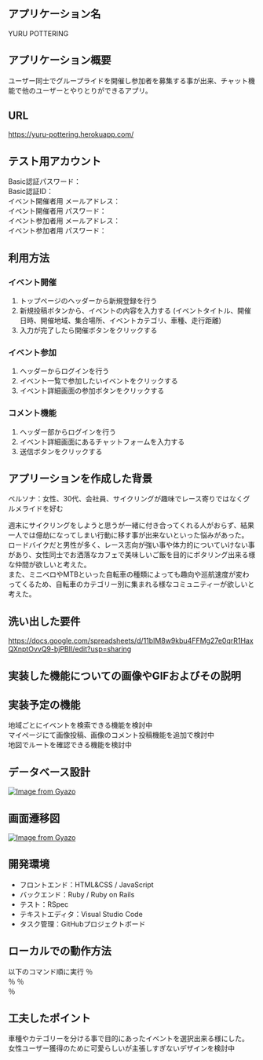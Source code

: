 ## アプリケーション名
YURU POTTERING

## アプリケーション概要
ユーザー同士でグループライドを開催し参加者を募集する事が出来、チャット機能で他のユーザーとやりとりができるアプリ。

## URL
https://yuru-pottering.herokuapp.com/  

## テスト用アカウント
Basic認証パスワード：  
Basic認証ID：  
イベント開催者用 メールアドレス：  
イベント開催者用 パスワード：  
イベント参加者用 メールアドレス：  
イベント参加者用 パスワード：  
  
  
## 利用方法

### イベント開催
1. トップページのヘッダーから新規登録を行う
2. 新規投稿ボタンから、イベントの内容を入力する
   (イベントタイトル、開催日時、開催地域、集合場所、イベントカテゴリ、車種、走行距離) 
3. 入力が完了したら開催ボタンをクリックする

### イベント参加
1. ヘッダーからログインを行う
2. イベント一覧で参加したいイベントをクリックする
3. イベント詳細画面の参加ボタンをクリックする

### コメント機能
1. ヘッダー部からログインを行う
2. イベント詳細画面にあるチャットフォームを入力する
3. 送信ボタンをクリックする

## アプリーションを作成した背景
ペルソナ：女性、30代、会社員、サイクリングが趣味でレース寄りではなくグルメライドを好む  
  
週末にサイクリングをしようと思うが一緒に付き合ってくれる人がおらず、結果一人では億劫になってしまい行動に移す事が出来ないといった悩みがあった。
ロードバイクだと男性が多く、レース志向が強い事や体力的についていけない事があり、女性同士でお洒落なカフェで美味しいご飯を目的にポタリング出来る様な仲間が欲しいと考えた。  
また、ミニベロやMTBといった自転車の種類によっても趣向や巡航速度が変わってくるため、自転車のカテゴリー別に集まれる様なコミュニティーが欲しいと考えた。

## 洗い出した要件
https://docs.google.com/spreadsheets/d/11bIM8w9kbu4FFMg27e0qrR1HaxQXnptOvvQ9-bjPBII/edit?usp=sharing

## 実装した機能についての画像やGIFおよびその説明

## 実装予定の機能
地域ごとにイベントを検索できる機能を検討中  
マイページにて画像投稿、画像のコメント投稿機能を追加で検討中  
地図でルートを確認できる機能を検討中  

## データベース設計
[![Image from Gyazo](https://i.gyazo.com/8cea44b899cea5a0b88f89acd74f9d12.png)](https://gyazo.com/8cea44b899cea5a0b88f89acd74f9d12)

## 画面遷移図
[![Image from Gyazo](https://i.gyazo.com/1d722a3722c7fcced0a7e9240cf73bb4.png)](https://gyazo.com/1d722a3722c7fcced0a7e9240cf73bb4)

## 開発環境
* フロントエンド：HTML&CSS / JavaScript 
* バックエンド：Ruby / Ruby on Rails
* テスト：RSpec
* テキストエディタ：Visual Studio Code
* タスク管理：GitHubプロジェクトボード

## ローカルでの動作方法
以下のコマンド順に実行
％  
％ 
％  
％  
## 工夫したポイント
車種やカテゴリーを分ける事で目的にあったイベントを選択出来る様にした。
女性ユーザー獲得のために可愛らしいが主張しすぎないデザインを検討中

